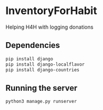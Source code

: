# InventoryForHabit
Helping H4H with logging donations

## Dependencies
```bash
pip install django
pip install django-localflavor
pip install django-countries
```

## Running the server
```bash
python3 manage.py runserver
```